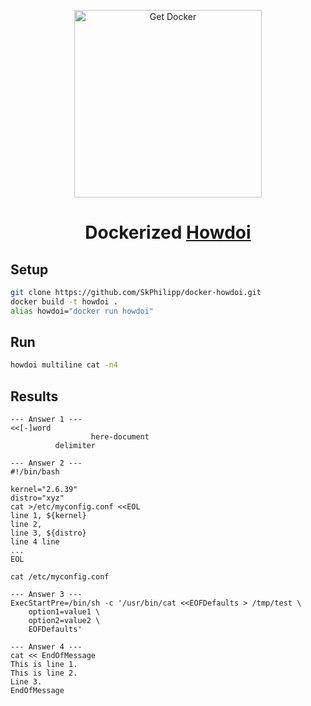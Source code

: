 <p align="center">
<a href="https://www.docker.com/community-edition"><img height="300" src="https://i.imgur.com/AHFFXYe.png" alt="Get Docker"></a>
</p>

<h1 align="center">
Dockerized <a href="https://github.com/EmileVauge/howdoi">Howdoi</a>
</h1>

## Setup
```bash
git clone https://github.com/SkPhilipp/docker-howdoi.git
docker build -t howdoi .
alias howdoi="docker run howdoi"
```
## Run
```bash
howdoi multiline cat -n4
```
## Results
```
--- Answer 1 ---
<<[-]word
                  here-document
          delimiter

--- Answer 2 ---
#!/bin/bash

kernel="2.6.39"
distro="xyz"
cat >/etc/myconfig.conf <<EOL
line 1, ${kernel}
line 2, 
line 3, ${distro}
line 4 line
... 
EOL

cat /etc/myconfig.conf

--- Answer 3 ---
ExecStartPre=/bin/sh -c '/usr/bin/cat <<EOFDefaults > /tmp/test \
    option1=value1 \
    option2=value2 \
    EOFDefaults'

--- Answer 4 ---
cat << EndOfMessage
This is line 1.
This is line 2.
Line 3.
EndOfMessage
```
